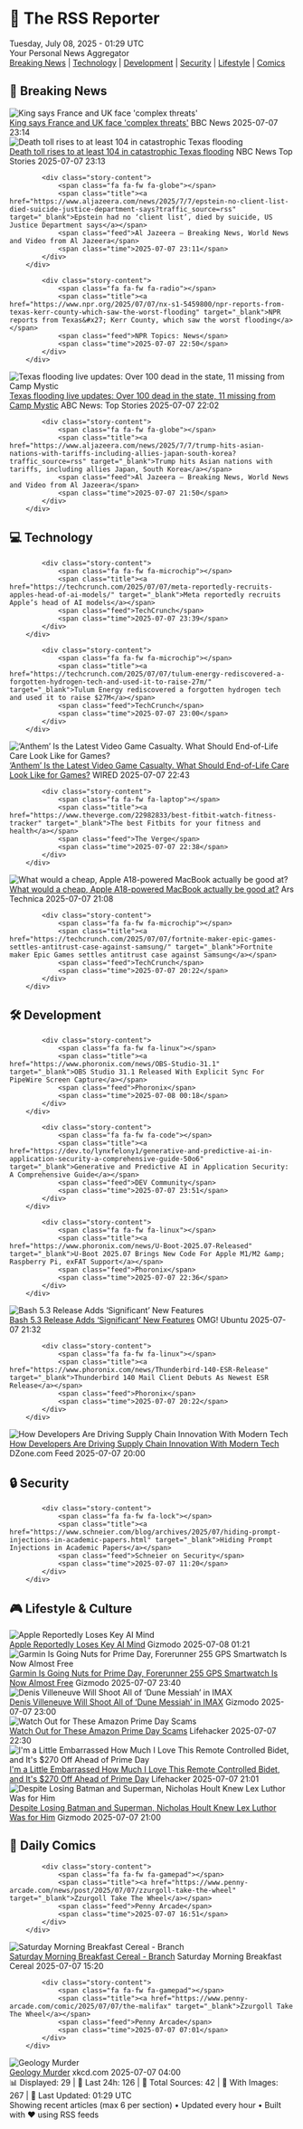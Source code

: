 <!-- Processing 54 RSS feeds at 2025-07-08 01:29:23 UTC -->
<!-- Processing: XKCD -->
<!-- Processing: Penny Arcade -->
<!-- Processing: Poorly Drawn Lines -->
<!-- Processing: Dilbert -->
<!-- Processing: Dinosaur Comics -->
<!-- Processing: CNN Top Stories -->
<!-- Processing: CNN Breaking News -->
<!-- Processing: BBC Breaking News -->
<!-- Processing: NPR News -->
<!-- Processing: Associated Press Breaking -->
<!-- Processing: ABC News Breaking -->
<!-- Processing: TechCrunch -->
<!-- Processing: The Verge -->
<!-- Processing: Slashdot -->
<!-- Processing: Hacker News -->
<!-- Processing: Phoronix Linux News -->
<!-- Processing: It's FOSS -->
<!-- Processing: Red Hat Blog -->
<!-- Processing: Ubuntu Blog -->
<!-- Processing: GitHub Blog -->
<!-- Processing: GitLab Blog -->
<!-- Processing: InfoQ -->
<!-- Processing: The Pragmatic Engineer -->
<!-- Processing: Gizmodo -->
<!-- Generated 7 new posts out of 24 feeds processed -->
<div class="newspaper-header">
    <h1 class="newspaper-title">📰 The RSS Reporter</h1>
    <div class="newspaper-date">Tuesday, July 08, 2025 - 01:29 UTC</div>
    <div class="newspaper-subtitle">Your Personal News Aggregator</div>
</div>

<div class="newspaper-nav">
    <a href="#breaking">Breaking News</a> |
    <a href="#tech">Technology</a> |
    <a href="#dev">Development</a> |
    <a href="#security">Security</a> |
    <a href="#lifestyle">Lifestyle</a> |
    <a href="#webcomics">Comics</a>
</div>

<div class="news-section breaking-news" id="breaking">
<h2 class="section-header">🚨 Breaking News</h2>
<div class="stories-container">
<div class="story">
            <img src="https://ichef.bbci.co.uk/ace/standard/240/cpsprodpb/2eaa/live/fa9292f0-5aac-11f0-92c9-a162c11ad188.jpg" alt="King says France and UK face &#x27;complex threats&#x27;" class="story-image" loading="lazy" onerror="this.style.display='none'">
            <div class="story-content">
                <span class="fa fa-fw fa-flag"></span>
                <span class="title"><a href="https://www.bbc.com/news/articles/cvg87y6d5j4o" target="_blank">King says France and UK face &#x27;complex threats&#x27;</a></span>
                <span class="feed">BBC News</span>
                <span class="time">2025-07-07 23:14</span>
            </div>
        </div>
<div class="story">
            <img src="https://media-cldnry.s-nbcnews.com/image/upload/t_fit_1500w/mpx/2704722219/2025_07/1751930019560_nn_tl_death_toll_rises_to_at_least_104_in_catastrophic_texas_flooding_250707_1920x1080-w9hryg.jpg" alt="Death toll rises to at least 104 in catastrophic Texas flooding" class="story-image" loading="lazy" onerror="this.style.display='none'">
            <div class="story-content">
                <span class="fa fa-fw fa-broadcast-tower"></span>
                <span class="title"><a href="https://www.nbcnews.com/nightly-news/video/death-toll-rises-to-at-least-104-in-catastrophic-texas-flooding-242820677510" target="_blank">Death toll rises to at least 104 in catastrophic Texas flooding</a></span>
                <span class="feed">NBC News Top Stories</span>
                <span class="time">2025-07-07 23:13</span>
            </div>
        </div>
<div class="story">
            
            <div class="story-content">
                <span class="fa fa-fw fa-globe"></span>
                <span class="title"><a href="https://www.aljazeera.com/news/2025/7/7/epstein-no-client-list-died-suicide-justice-department-says?traffic_source=rss" target="_blank">Epstein had no ‘client list’, died by suicide, US Justice Department says</a></span>
                <span class="feed">Al Jazeera – Breaking News, World News and Video from Al Jazeera</span>
                <span class="time">2025-07-07 23:11</span>
            </div>
        </div>
<div class="story">
            
            <div class="story-content">
                <span class="fa fa-fw fa-radio"></span>
                <span class="title"><a href="https://www.npr.org/2025/07/07/nx-s1-5459800/npr-reports-from-texas-kerr-county-which-saw-the-worst-flooding" target="_blank">NPR reports from Texas&#x27; Kerr County, which saw the worst flooding</a></span>
                <span class="feed">NPR Topics: News</span>
                <span class="time">2025-07-07 22:50</span>
            </div>
        </div>
<div class="story">
            <img src="https://s.abcnews.com/images/US/texas-flood-5-gty-gmh-250707_1751890661281_hpMain_4x3t_384.jpg" alt="Texas flooding live updates: Over 100 dead in the state, 11 missing from Camp Mystic" class="story-image" loading="lazy" onerror="this.style.display='none'">
            <div class="story-content">
                <span class="fa fa-fw fa-tv"></span>
                <span class="title"><a href="https://abcnews.go.com/US/live-updates/texas-flooding-updates-13-dead-20-campers-unaccounted/?id=123488468" target="_blank">Texas flooding live updates: Over 100 dead in the state, 11 missing from Camp Mystic</a></span>
                <span class="feed">ABC News: Top Stories</span>
                <span class="time">2025-07-07 22:02</span>
            </div>
        </div>
<div class="story">
            
            <div class="story-content">
                <span class="fa fa-fw fa-globe"></span>
                <span class="title"><a href="https://www.aljazeera.com/news/2025/7/7/trump-hits-asian-nations-with-tariffs-including-allies-japan-south-korea?traffic_source=rss" target="_blank">Trump hits Asian nations with tariffs, including allies Japan, South Korea</a></span>
                <span class="feed">Al Jazeera – Breaking News, World News and Video from Al Jazeera</span>
                <span class="time">2025-07-07 21:50</span>
            </div>
        </div>
</div>
</div>
<div class="news-section tech-news" id="tech">
<h2 class="section-header">💻 Technology</h2>
<div class="stories-container">
<div class="story">
            
            <div class="story-content">
                <span class="fa fa-fw fa-microchip"></span>
                <span class="title"><a href="https://techcrunch.com/2025/07/07/meta-reportedly-recruits-apples-head-of-ai-models/" target="_blank">Meta reportedly recruits Apple’s head of AI models</a></span>
                <span class="feed">TechCrunch</span>
                <span class="time">2025-07-07 23:39</span>
            </div>
        </div>
<div class="story">
            
            <div class="story-content">
                <span class="fa fa-fw fa-microchip"></span>
                <span class="title"><a href="https://techcrunch.com/2025/07/07/tulum-energy-rediscovered-a-forgotten-hydrogen-tech-and-used-it-to-raise-27m/" target="_blank">Tulum Energy rediscovered a forgotten hydrogen tech and used it to raise $27M</a></span>
                <span class="feed">TechCrunch</span>
                <span class="time">2025-07-07 23:00</span>
            </div>
        </div>
<div class="story">
            <img src="https://media.wired.com/photos/686bf21546cb1e10432594a4/master/pass/antheminterceptor.jpg.adapt.crop16x9.818p.jpg" alt="‘Anthem’ Is the Latest Video Game Casualty. What Should End-of-Life Care Look Like for Games?" class="story-image" loading="lazy" onerror="this.style.display='none'">
            <div class="story-content">
                <span class="fa fa-fw fa-bolt"></span>
                <span class="title"><a href="https://www.wired.com/story/bioware-anthem-shuttered-stop-killing-games/" target="_blank">‘Anthem’ Is the Latest Video Game Casualty. What Should End-of-Life Care Look Like for Games?</a></span>
                <span class="feed">WIRED</span>
                <span class="time">2025-07-07 22:43</span>
            </div>
        </div>
<div class="story">
            
            <div class="story-content">
                <span class="fa fa-fw fa-laptop"></span>
                <span class="title"><a href="https://www.theverge.com/22982833/best-fitbit-watch-fitness-tracker" target="_blank">The best Fitbits for your fitness and health</a></span>
                <span class="feed">The Verge</span>
                <span class="time">2025-07-07 22:38</span>
            </div>
        </div>
<div class="story">
            <img src="https://cdn.arstechnica.net/wp-content/uploads/2025/07/DSC_5669-500x500.jpg" alt="What would a cheap, Apple A18-powered MacBook actually be good at?" class="story-image" loading="lazy" onerror="this.style.display='none'">
            <div class="story-content">
                <span class="fa fa-fw fa-cog"></span>
                <span class="title"><a href="https://arstechnica.com/apple/2025/07/what-would-a-cheap-apple-a18-powered-macbook-actually-be-good-at/" target="_blank">What would a cheap, Apple A18-powered MacBook actually be good at?</a></span>
                <span class="feed">Ars Technica</span>
                <span class="time">2025-07-07 21:08</span>
            </div>
        </div>
<div class="story">
            
            <div class="story-content">
                <span class="fa fa-fw fa-microchip"></span>
                <span class="title"><a href="https://techcrunch.com/2025/07/07/fortnite-maker-epic-games-settles-antitrust-case-against-samsung/" target="_blank">Fortnite maker Epic Games settles antitrust case against Samsung</a></span>
                <span class="feed">TechCrunch</span>
                <span class="time">2025-07-07 20:22</span>
            </div>
        </div>
</div>
</div>
<div class="news-section dev-news" id="dev">
<h2 class="section-header">🛠️ Development</h2>
<div class="stories-container">
<div class="story">
            
            <div class="story-content">
                <span class="fa fa-fw fa-linux"></span>
                <span class="title"><a href="https://www.phoronix.com/news/OBS-Studio-31.1" target="_blank">OBS Studio 31.1 Released With Explicit Sync For PipeWire Screen Capture</a></span>
                <span class="feed">Phoronix</span>
                <span class="time">2025-07-08 00:18</span>
            </div>
        </div>
<div class="story">
            
            <div class="story-content">
                <span class="fa fa-fw fa-code"></span>
                <span class="title"><a href="https://dev.to/lynxfelony1/generative-and-predictive-ai-in-application-security-a-comprehensive-guide-50o6" target="_blank">Generative and Predictive AI in Application Security: A Comprehensive Guide</a></span>
                <span class="feed">DEV Community</span>
                <span class="time">2025-07-07 23:51</span>
            </div>
        </div>
<div class="story">
            
            <div class="story-content">
                <span class="fa fa-fw fa-linux"></span>
                <span class="title"><a href="https://www.phoronix.com/news/U-Boot-2025.07-Released" target="_blank">U-Boot 2025.07 Brings New Code For Apple M1/M2 &amp; Raspberry Pi, exFAT Support</a></span>
                <span class="feed">Phoronix</span>
                <span class="time">2025-07-07 22:36</span>
            </div>
        </div>
<div class="story">
            <img src="https://i0.wp.com/www.omgubuntu.co.uk/wp-content/uploads/2025/07/bash-logo.jpg?resize=406%2C232&amp;ssl=1" alt="Bash 5.3 Release Adds ‘Significant’ New Features" class="story-image" loading="lazy" onerror="this.style.display='none'">
            <div class="story-content">
                <span class="fa fa-fw fa-ubuntu"></span>
                <span class="title"><a href="https://www.omgubuntu.co.uk/2025/07/bash-5-3-new-features" target="_blank">Bash 5.3 Release Adds ‘Significant’ New Features</a></span>
                <span class="feed">OMG! Ubuntu</span>
                <span class="time">2025-07-07 21:32</span>
            </div>
        </div>
<div class="story">
            
            <div class="story-content">
                <span class="fa fa-fw fa-linux"></span>
                <span class="title"><a href="https://www.phoronix.com/news/Thunderbird-140-ESR-Release" target="_blank">Thunderbird 140 Mail Client Debuts As Newest ESR Release</a></span>
                <span class="feed">Phoronix</span>
                <span class="time">2025-07-07 20:22</span>
            </div>
        </div>
<div class="story">
            <img src="https://dz2cdn1.dzone.com/thumbnail?fid=18495350&w=600" alt="How Developers Are Driving Supply Chain Innovation With Modern Tech" class="story-image" loading="lazy" onerror="this.style.display='none'">
            <div class="story-content">
                <span class="fa fa-fw fa-newspaper"></span>
                <span class="title"><a href="https://dzone.com/articles/redefining-supply-chains-through-tech-a-developers" target="_blank">How Developers Are Driving Supply Chain Innovation With Modern Tech</a></span>
                <span class="feed">DZone.com Feed</span>
                <span class="time">2025-07-07 20:00</span>
            </div>
        </div>
</div>
</div>
<div class="news-section security-news" id="security">
<h2 class="section-header">🔒 Security</h2>
<div class="stories-container">
<div class="story">
            
            <div class="story-content">
                <span class="fa fa-fw fa-lock"></span>
                <span class="title"><a href="https://www.schneier.com/blog/archives/2025/07/hiding-prompt-injections-in-academic-papers.html" target="_blank">Hiding Prompt Injections in Academic Papers</a></span>
                <span class="feed">Schneier on Security</span>
                <span class="time">2025-07-07 11:20</span>
            </div>
        </div>
</div>
</div>
<div class="news-section lifestyle-news" id="lifestyle">
<h2 class="section-header">🎮 Lifestyle & Culture</h2>
<div class="stories-container">
<div class="story">
            <img src="https://gizmodo.com/app/uploads/2024/10/Tim-Cook-iPhone-16-Apple-Intelligence-2.jpg" alt="Apple Reportedly Loses Key AI Mind" class="story-image" loading="lazy" onerror="this.style.display='none'">
            <div class="story-content">
                <span class="fa fa-fw fa-computer"></span>
                <span class="title"><a href="https://gizmodo.com/apple-reportedly-loses-key-ai-mind-2000625461" target="_blank">Apple Reportedly Loses Key AI Mind</a></span>
                <span class="feed">Gizmodo</span>
                <span class="time">2025-07-08 01:21</span>
            </div>
        </div>
<div class="story">
            <img src="https://gizmodo.com/app/uploads/2024/11/garmin-forerunner-255.jpg" alt="Garmin Is Going Nuts for Prime Day, Forerunner 255 GPS Smartwatch Is Now Almost Free" class="story-image" loading="lazy" onerror="this.style.display='none'">
            <div class="story-content">
                <span class="fa fa-fw fa-computer"></span>
                <span class="title"><a href="https://gizmodo.com/garmin-is-going-nuts-for-prime-day-forerunner-255-gps-smartwatch-is-now-almost-free-2000625341" target="_blank">Garmin Is Going Nuts for Prime Day, Forerunner 255 GPS Smartwatch Is Now Almost Free</a></span>
                <span class="feed">Gizmodo</span>
                <span class="time">2025-07-07 23:40</span>
            </div>
        </div>
<div class="story">
            <img src="https://gizmodo.com/app/uploads/2025/07/Dune-Part-Two-Paul.jpg" alt="Denis Villeneuve Will Shoot All of ‘Dune Messiah’ in IMAX" class="story-image" loading="lazy" onerror="this.style.display='none'">
            <div class="story-content">
                <span class="fa fa-fw fa-computer"></span>
                <span class="title"><a href="https://gizmodo.com/denis-villeneuve-will-shoot-all-of-dune-messiah-in-imax-2000625398" target="_blank">Denis Villeneuve Will Shoot All of ‘Dune Messiah’ in IMAX</a></span>
                <span class="feed">Gizmodo</span>
                <span class="time">2025-07-07 23:00</span>
            </div>
        </div>
<div class="story">
            <img src="https://lifehacker.com/imagery/articles/01JZK0XNG9KH9MY42TS1NCB3J2/hero-image.png" alt="Watch Out for These Amazon Prime Day Scams" class="story-image" loading="lazy" onerror="this.style.display='none'">
            <div class="story-content">
                <span class="fa fa-fw fa-life-ring"></span>
                <span class="title"><a href="https://lifehacker.com/money/amazon-scams-prime-day-2025?utm_medium=RSS" target="_blank">Watch Out for These Amazon Prime Day Scams</a></span>
                <span class="feed">Lifehacker</span>
                <span class="time">2025-07-07 22:30</span>
            </div>
        </div>
<div class="story">
            <img src="https://lifehacker.com/imagery/articles/01JZK90SBNF416AGWT8BFGYHNW/hero-image.png" alt="I&#x27;m a Little Embarrassed How Much I Love This Remote Controlled Bidet, and It&#x27;s $270 Off Ahead of Prime Day" class="story-image" loading="lazy" onerror="this.style.display='none'">
            <div class="story-content">
                <span class="fa fa-fw fa-life-ring"></span>
                <span class="title"><a href="https://lifehacker.com/home/conway-bidetmega-sale-prime-day-2025?utm_medium=RSS" target="_blank">I&#x27;m a Little Embarrassed How Much I Love This Remote Controlled Bidet, and It&#x27;s $270 Off Ahead of Prime Day</a></span>
                <span class="feed">Lifehacker</span>
                <span class="time">2025-07-07 21:01</span>
            </div>
        </div>
<div class="story">
            <img src="https://gizmodo.com/app/uploads/2025/07/Superman-Interview-3.jpg" alt="Despite Losing Batman and Superman, Nicholas Hoult Knew Lex Luthor Was for Him" class="story-image" loading="lazy" onerror="this.style.display='none'">
            <div class="story-content">
                <span class="fa fa-fw fa-computer"></span>
                <span class="title"><a href="https://gizmodo.com/despite-losing-batman-and-superman-nicholas-hoult-knew-lex-luthor-was-for-him-2000625200" target="_blank">Despite Losing Batman and Superman, Nicholas Hoult Knew Lex Luthor Was for Him</a></span>
                <span class="feed">Gizmodo</span>
                <span class="time">2025-07-07 21:00</span>
            </div>
        </div>
</div>
</div>
<div class="news-section webcomics-section" id="webcomics">
<h2 class="section-header">🎨 Daily Comics</h2>
<div class="stories-container">
<div class="story">
            
            <div class="story-content">
                <span class="fa fa-fw fa-gamepad"></span>
                <span class="title"><a href="https://www.penny-arcade.com/news/post/2025/07/07/zzurgoll-take-the-wheel" target="_blank">Zzurgoll Take The Wheel</a></span>
                <span class="feed">Penny Arcade</span>
                <span class="time">2025-07-07 16:51</span>
            </div>
        </div>
<div class="story">
            <img src="https://www.smbc-comics.com/comics/1751598426-20250707.png" alt="Saturday Morning Breakfast Cereal - Branch" class="story-image" loading="lazy" onerror="this.style.display='none'">
            <div class="story-content">
                <span class="fa fa-fw fa-smile"></span>
                <span class="title"><a href="https://www.smbc-comics.com/comic/branch-2" target="_blank">Saturday Morning Breakfast Cereal - Branch</a></span>
                <span class="feed">Saturday Morning Breakfast Cereal</span>
                <span class="time">2025-07-07 15:20</span>
            </div>
        </div>
<div class="story">
            
            <div class="story-content">
                <span class="fa fa-fw fa-gamepad"></span>
                <span class="title"><a href="https://www.penny-arcade.com/comic/2025/07/07/the-malifax" target="_blank">Zzurgoll Take The Wheel</a></span>
                <span class="feed">Penny Arcade</span>
                <span class="time">2025-07-07 07:01</span>
            </div>
        </div>
<div class="story">
            <img src="https://imgs.xkcd.com/comics/geology_murder.png" alt="Geology Murder" class="story-image" loading="lazy" onerror="this.style.display='none'">
            <div class="story-content">
                <span class="fa fa-fw fa-laugh"></span>
                <span class="title"><a href="https://xkcd.com/3112/" target="_blank">Geology Murder</a></span>
                <span class="feed">xkcd.com</span>
                <span class="time">2025-07-07 04:00</span>
            </div>
        </div>
</div>
</div>

<div class="newspaper-footer">
    <div class="stats">
        📊 Displayed: 29 | 📅 Last 24h: 126 | 📡 Total Sources: 42 | 📸 With Images: 267 |
        🔄 Last Updated: 01:29 UTC
    </div>
    <div class="footer-note">
        Showing recent articles (max 6 per section) • Updated every hour • Built with ❤️ using RSS feeds
    </div>
</div>
